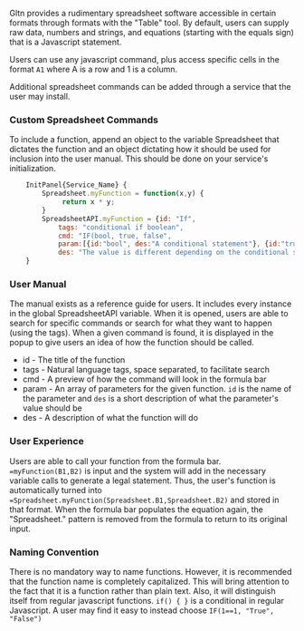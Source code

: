 Gltn provides a rudimentary spreadsheet software accessible in certain formats through formats with the "Table" tool. By default, users can supply raw data, numbers and strings, and equations (starting with the equals sign) that is a Javascript statement.

Users can use any javascript command, plus access specific cells in the format `A1` where A is a row and 1 is a column.

Additional spreadsheet commands can be added through a service that the user may install.

### Custom Spreadsheet Commands
To include a function, append an object to the variable Spreadsheet that dictates the function and an object dictating how it should be used for inclusion into the user manual. This should be done on your service's initialization.

```Javascript
    InitPanel{Service_Name} {
        Spreadsheet.myFunction = function(x,y) {
             return x * y;
        }
        SpreadsheetAPI.myFunction = {id: "If", 
            tags: "conditional if boolean", 
            cmd: "IF(bool, true, false", 
            param:[{id:"bool", des:"A conditional statement"}, {id:"true", des:"The value to return if true"}, {id:"false", des:"The value to return if false"}], 
            des: "The value is different depending on the conditional statement"}
    }
```

### User Manual
The manual exists as a reference guide for users. It includes every instance in the global SpreadsheetAPI variable. When it is opened, users are able to search for specific commands or search for what they want to happen (using the tags). When a given command is found, it is displayed in the popup to give users an idea of how the function should be called.

* id - The title of the function
* tags - Natural language tags, space separated, to facilitate search
* cmd - A preview of how the command will look in the formula bar
* param - An array of parameters for the given function. `id` is the name of the parameter and `des` is a short description of what the parameter's value should be
* des - A description of what the function will do

### User Experience
Users are able to call your function from the formula bar. `=myFunction(B1,B2)` is input and the system will add in the necessary variable calls to generate a legal statement. Thus, the user's function is automatically turned into `=Spreadsheet.myFunction(Spreadsheet.B1,Spreadsheet.B2)` and stored in that format. When the formula bar populates the equation again, the "Spreadsheet." pattern is removed from the formula to return to its original input.

### Naming Convention
There is no mandatory way to name functions. However, it is recommended that the function name is completely capitalized. This will bring attention to the fact that it is a function rather than plain text. Also, it will distinguish itself from regular javascript functions. `if() { }` is a conditional in regular Javascript. A user may find it easy to instead choose `IF(1==1, "True", "False")`
